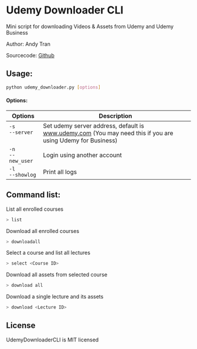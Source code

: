 # Udemy Downloader CLI
Mini script for downloading Videos & Assets from Udemy and Udemy Business

Author: Andy Tran  

Sourcecode: [Github](https://github.com/Andycillin/udemy-downloader-cli)

## Usage:
```bash
python udemy_downloader.py [options]
```
#### Options: 
| Options | Description  |
| -------------------------------------- |------------- |
| `-s` <br/>  `--server` &nbsp;&nbsp;&nbsp;&nbsp;&nbsp;&nbsp;| Set udemy server address, default is www.udemy.com (You may need this if you are using Udemy for Business) |
| `-n` <br/> `--new_user`| Login using another account      |
| `-l` <br/> `--showlog` | Print all logs      |

## Command list:
List all enrolled courses
```bash
> list
```

Download all enrolled courses 
```bash
> downloadall
```

Select a course and list all lectures
```bash
> select <Course ID>
```

Download all assets from selected course
```bash
> download all
```

Download a single lecture and its assets 
```bash
> download <Lecture ID>
```



## License
UdemyDownloaderCLI is MIT licensed

